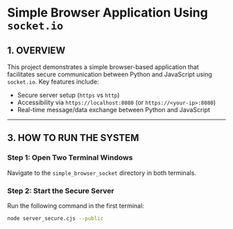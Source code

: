 # Simple Browser Application Using `socket.io`

## 1. OVERVIEW

This project demonstrates a simple browser-based application that facilitates secure communication between Python and JavaScript using `socket.io`. Key features include:

- Secure server setup (`https` vs `http`)
- Accessibility via `https://localhost:8080` (or `https://<your-ip>:8080`)
- Real-time message/data exchange between Python and JavaScript

---

## 3. HOW TO RUN THE SYSTEM

### Step 1: Open Two Terminal Windows
Navigate to the `simple_browser_socket` directory in both terminals.

### Step 2: Start the Secure Server
Run the following command in the first terminal:

```bash
node server_secure.cjs --public
